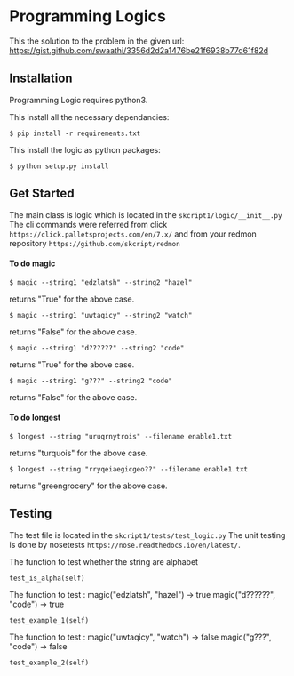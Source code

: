 # Programming Logics

This the solution to the problem in the given url: https://gist.github.com/swaathi/3356d2d2a1476be21f6938b77d61f82d

## Installation
Programming Logic requires python3.

This install all the necessary dependancies:
```
$ pip install -r requirements.txt
```

This install the logic as python packages:
```
$ python setup.py install
```


## Get Started
The main class is logic which is located in the `skcript1/logic/__init__.py`
The cli commands were referred from click `https://click.palletsprojects.com/en/7.x/` and from your redmon repository `https://github.com/skcript/redmon`

#### To do magic

```
$ magic --string1 "edzlatsh" --string2 "hazel"
```

returns "True" for the above case.

```
$ magic --string1 "uwtaqicy" --string2 "watch"
```
returns "False" for the above case.

```
$ magic --string1 "d??????" --string2 "code"
```

returns "True" for the above case.

```
$ magic --string1 "g???" --string2 "code"
```
returns "False" for the above case.

#### To do longest

```
$ longest --string "uruqrnytrois" --filename enable1.txt
```
returns "turquois" for the above case.

```
$ longest --string "rryqeiaegicgeo??" --filename enable1.txt
```
returns "greengrocery" for the above case.

## Testing
The test file is located in the `skcript1/tests/test_logic.py`
The unit testing is done by nosetests `https://nose.readthedocs.io/en/latest/`. 

The function to test whether the string are alphabet
```
test_is_alpha(self)
````
The function to test : 
magic("edzlatsh", "hazel") -> true
magic("d??????", "code") -> true
```
test_example_1(self)
```
The function to test : 
magic("uwtaqicy", "watch") -> false
magic("g???", "code") -> false

```
test_example_2(self)
```



